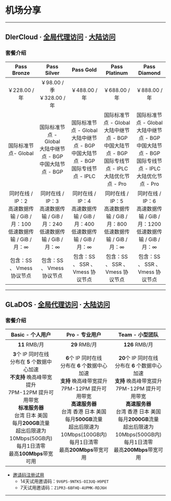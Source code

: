 机场分享
===
***
## DlerCloud · [全局代理访问](https://dleris.best/auth/register?affid=56105) · [大陆访问](https://dleris.best/auth/register?affid=56105)
### 套餐介绍
| Pass Bronze  |  Pass Silver  | Pass Gold | Pass Platinum | Pass Diamond |
| :---------: | :--------:| :--------: | :----------: | :----------: |
| ￥228.00 / 年 | ￥98.00 / 季 <br/> ￥328.00 / 年 | ￥488.00 / 年 | ￥688.00 / 年 | ￥888.00 / 年 |
| 国际标准节点- Global | 国际标准节点 - Global <br/>大陆中继节点 - BGP <br/> 中国大陆节点 - BGP | 国际标准节点 - Global <br/>大陆中继节点 - BGP <br/> 中国大陆节点 - BGP <br/> 国际专线节点 - IPLC | 国际标准节点 - Global <br/> 大陆中继节点 - BGP <br/> 中国大陆节点 - BGP <br/> 国际专线节点 - IPLC <br/> 大陆优化节点 - Pro | 国际标准节点 - Global <br/> 大陆中继节点 - BGP <br/> 中国大陆节点 - BGP <br/> 国际专线节点 - IPLC <br/> 大陆优化节点 - Pro |
| 同时在线 / IP：2 <br/>高速数据传输 / GiB / 月：100 <br/>低速数据传输 / GiB / 月：∞ | 同时在线 / IP：3<br/> 高速数据传输 / GiB / 月：240<br/> 低速数据传输 / GiB / 月：∞ | 同时在线 / IP：4<br/> 高速数据传输 / GiB / 月：400<br/> 低速数据传输 / GiB / 月：∞ | 同时在线 / IP：5<br/> 高速数据传输 / GiB / 月：800<br/> 低速数据传输 / GiB / 月：∞ | 同时在线 / IP：6<br/> 高速数据传输 / GiB / 月：1200<br/> 低速数据传输 / GiB / 月：∞ |
| 包含：SS 、 Vmess 协议节点 | 包含：SS 、 Vmess 协议节点 | 包含：SS 、 SSR 、 Vmess 协议节点 | 包含：SS 、 SSR 、 Vmess 协议节点 | 包含：SS 、 SSR 、 Vmess 协议节点 |

***
## GLaDOS · [全局代理访问](https://glados.network/) · [大陆访问](https://github.com/glados-network)
### 套餐介绍
|                       Basic - 个人用户                       |                        Pro - 专业用户                        |                       Team - 小型团队                        |
| :----------------------------------------------------------: | :----------------------------------------------------------: | :----------------------------------------------------------: |
|                        **11** RMB/月                         |                        **29** RMB/月                         |                        **126** RMB/月                        |
| **3**个 IP 同时在线<br/>分布在 **5** 个数据中心加速<br/>**不支持** 晚高峰带宽提升<br/>7PM-12PM 提升可用带宽<br/>**标准服务器**<br/>台湾 日本 美国<br/>每月**200GB**流量<br/>超出后限速为10Mbps(50GB内)<br/>每月1日清零<br/>最高**100Mbps**带宽可用 | **6**个 IP 同时在线<br/>分布在 **6** 个数据中心加速<br/>**支持** 晚高峰带宽提升<br/>7PM-12PM 提升可用带宽<br/>**高速服务器**<br/>台湾 香港 日本 美国<br/>每月**500GB**流量<br/>超出后限速为10Mbps(100GB内)<br/>每月1日清零<br/>最高**200Mbps**带宽可用 | **20**个 IP 同时在线<br/>分布在 **6** 个数据中心加速<br/>**支持** 晚高峰带宽提升<br/>7PM-12PM 提升可用带宽<br/>**高速服务器**<br/>台湾 香港 日本 美国<br/>每月**2000GB**流量<br/>超出后限速为10Mbps(500GB内)<br/>每月1日清零<br/>最高**200Mbps**带宽可用 |
* [邀请码注册试用](https://github.com/glados-network/GLaDOS) 
   * 14天试用邀请码：`9V6PS-9NTKS-OI3UQ-H9PET`
   * 7天试用邀请码：`Z1PR3-6BFHQ-4UPMK-RDJ6H`
***
